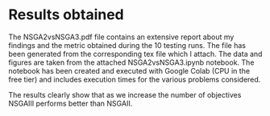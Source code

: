 # Results obtained

The NSGA2vsNSGA3.pdf file contains an extensive report about my findings and the metric obtained during the 10 testing runs. The file has been generated from the corresponding tex file which I attach. The data and figures are taken from the attached NSGA2vsNSGA3.ipynb notebook. The notebook has been created and executed with Google Colab (CPU in the free tier) and includes execution times for the various problems considered. 

The results clearly show that as we increase the number of objectives NSGAIII performs better than NSGAII.

